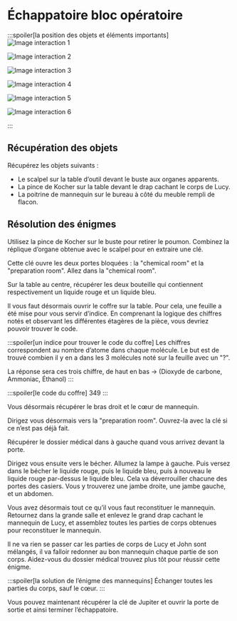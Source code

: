 # Échappatoire bloc opératoire

:::spoiler[la position des objets et éléments importants]
![Image interaction 1](/assets/jeu/999/guide/echappatoires/bloc_operatoire/interaction_1.webp)

![Image interaction 2](/assets/jeu/999/guide/echappatoires/bloc_operatoire/interaction_2.webp)

![Image interaction 3](/assets/jeu/999/guide/echappatoires/bloc_operatoire/interaction_3.webp)

![Image interaction 4](/assets/jeu/999/guide/echappatoires/bloc_operatoire/interaction_4.webp)

![Image interaction 5](/assets/jeu/999/guide/echappatoires/bloc_operatoire/interaction_5.webp)

![Image interaction 6](/assets/jeu/999/guide/echappatoires/bloc_operatoire/interaction_6.webp)

:::

## Récupération des objets

Récupérez les objets suivants :
- Le scalpel sur la table d’outil devant le buste aux organes apparents.
- La pince de Kocher sur la table devant le drap cachant le corps de Lucy.
- La poitrine de mannequin sur le bureau à côté du meuble rempli de flacon.

## Résolution des énigmes

Utilisez la pince de Kocher sur le buste pour retirer le poumon. Combinez la réplique d’organe obtenue avec le scalpel pour en extraire une clé.

Cette clé ouvre les deux portes bloquées : la "chemical room" et la "preparation room". Allez dans la "chemical room".

Sur la table au centre, récupérer les deux bouteille qui contiennent respectivement un liquide rouge et un liquide bleu.

Il vous faut désormais ouvrir le coffre sur la table. Pour cela, une feuille a été mise pour vous servir d’indice. En comprenant la logique des chiffres notés et observant les différentes étagères de la pièce, vous devriez pouvoir trouver le code.

:::spoiler[un indice pour trouver le code du coffre]
Les chiffres correspondent au nombre d’atome dans chaque molécule. Le but est de trouvé combien il y en a dans les 3 molécules noté sur la feuille avec un "?".

La réponse sera ces trois chiffre, de haut en bas -> (Dioxyde de carbone, Ammoniac, Éthanol)
:::
<br>

:::spoiler[le code du coffre]
349
:::

Vous désormais récupérer le bras droit et le cœur de mannequin.

Dirigez vous désormais vers la "preparation room". Ouvrez-la avec la clé si ce n’est pas déjà fait.

Récupérer le dossier médical dans à gauche quand vous arrivez devant la porte.

Dirigez vous ensuite vers le bécher. Allumez la lampe à gauche. Puis versez dans le bécher le liquide rouge, puis le liquide bleu, puis à nouveau le liquide rouge par-dessus le liquide bleu. Cela va déverrouiller chacune des portes des casiers. Vous y trouverez une jambe droite, une jambe gauche, et un abdomen.

Vous avez désormais tout ce qu’il vous faut reconstituer le mannequin. Retournez dans la grande salle et enlevez le grand drap cachant le mannequin de Lucy, et assemblez toutes les parties de corps obtenues pour reconstituer le mannequin.

Il ne va rien se passer car les parties de corps de Lucy et John sont mélangés, il va falloir redonner au bon mannequin chaque partie de son corps. Aidez-vous du dossier médical trouvez plus tôt pour réussir cette énigme.

:::spoiler[la solution de l’énigme des mannequins]
Échanger toutes les parties du corps, sauf le cœur.
:::

Vous pouvez maintenant récupérer la clé de Jupiter et ouvrir la porte de sortie et ainsi terminer l’échappatoire.
